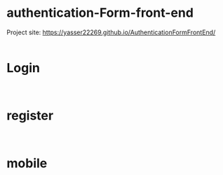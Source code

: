 # authentication-Form-front-end

Project site: https://yasser22269.github.io/AuthenticationFormFrontEnd/
<br><br>

# Login

<img src="../master/design/login.png" alt="">   
<br><br>

# register

<img src="../master/design/register.png" alt="">   
<br><br>

# mobile

<img src="../master/design/mobile.png" alt="">   
